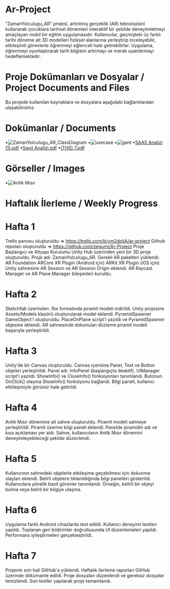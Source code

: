# Ar-Project
“ZamanYolculugu_AR” projesi, artırılmış gerçeklik (AR) teknolojisini kullanarak çocuklara tarihsel dönemleri interaktif bir şekilde deneyimletmeyi amaçlayan mobil bir eğitim uygulamasıdır. Kullanıcılar, geçmişteki üç farklı tarihi döneme ait 3D modelleri fiziksel alanlarına yerleştirip inceleyebilir, etkileşimli görevlerle öğrenmeyi eğlenceli hale getirebilirler. Uygulama, öğrenmeyi oyunlaştırarak tarih bilgisini artırmayı ve merak uyandırmayı hedeflemektedir.

# Proje Dokümanları ve Dosyalar / Project Documents and Files
Bu projede kullanılan kaynaklara ve dosyalara aşağıdaki bağlantılardan ulaşabilirsiniz.

# Dokümanlar / Documents
•![ZamanYolculugu_AR_ClassDiagram](https://github.com/user-attachments/assets/f8b44053-2b6a-4d44-9c2e-787871e83d12) •![usecase](https://github.com/user-attachments/assets/dc6dcdc5-721f-4794-b69b-2cd4223b4b31) •![gant](https://github.com/user-attachments/assets/528a4561-5d98-4ddc-aa8b-655adc9fe638) •[SAAS Analizi (1).pdf](https://github.com/user-attachments/files/19826661/SAAS.Analizi.1.pdf) •[Swot Analizi.pdf](https://github.com/user-attachments/files/19826687/Swot.Analizi.pdf) •[(THS) 7.pdf](https://github.com/user-attachments/files/19826730/THS.7.pdf)




# Görseller / Images
•![Antik Mısır](https://github.com/user-attachments/assets/cbd558a3-9855-4d7f-9e3f-3cb327d90309)

# Haftalık İlerleme / Weekly Progress
# Hafta 1
Trello panosu oluşturuldu => https://trello.com/b/ym2doliA/ar-project Github repoları oluşturuldu => https://github.com/zegumi/Ar-Project 
Proje Başlangıcı ve Altyapı Kurulumu
Unity Hub üzerinden yeni bir 3D proje oluşturuldu.
Proje adı: ZamanYolculugu_AR.
Gerekli AR paketleri yüklendi:
AR Foundation
ARCore XR Plugin (Android için)
ARKit XR Plugin (iOS için)
Unity sahnesine AR Session ve AR Session Origin eklendi.
AR Raycast Manager ve AR Plane Manager bileşenleri kuruldu.

# Hafta 2
Sketchfab üzerinden .fbx formatında piramit modeli indirildi.
Unity projesine Assets/Models klasörü oluşturularak model eklendi.
PyramidSpawner GameObject'i oluşturuldu.
PlaceOnPlane script'i yazıldı ve PyramidSpawner objesine eklendi.
AR sahnesinde dokunulan düzleme piramit modeli başarıyla yerleştirildi.


# Hafta 3
Unity'de bir Canvas oluşturuldu.
Canvas içerisine Panel, Text ve Button objeleri yerleştirildi.
Panel adı: InfoPanel (başlangıçta deaktif).
UIManager script'i yazıldı:
ShowInfo() ve CloseInfo() fonksiyonları tanımlandı.
Butonun OnClick() olayına ShowInfo() fonksiyonu bağlandı.
Bilgi paneli, kullanıcı etkileşimiyle görünür hale getirildi.



# Hafta 4
Antik Mısır dönemine ait sahne oluşturuldu.
Piramit modeli sahneye yerleştirildi.
Piramit üzerine bilgi paneli eklendi:
Panelde piramidin adı ve kısa açıklaması yer aldı.
Sahne, kullanıcıların Antik Mısır dönemini deneyimleyebileceği şekilde düzenlendi.


# Hafta 5
Kullanıcının sahnedeki objelerle etkileşime geçebilmesi için dokunma olayları eklendi.
Belirli objelere tıklanıldığında bilgi panelleri gösterildi.
Kullanıcılara yönelik basit görevler tanımlandı:
Örneğin, belirli bir objeyi bulma veya belirli bir bilgiye ulaşma.



# Hafta 6
Uygulama farklı Android cihazlarda test edildi.
Kullanıcı deneyimi testleri yapıldı.
Toplanan geri bildirimler doğrultusunda UI düzenlemeleri yapıldı.
Performans iyileştirmeleri gerçekleştirildi.


# Hafta 7
Projenin son hali GitHub'a yüklendi.
Haftalık ilerleme raporları GitHub üzerinde dökümante edildi.
Proje dosyaları düzenlendi ve gereksiz dosyalar temizlendi.
Son testler yapılarak proje tamamlandı.
